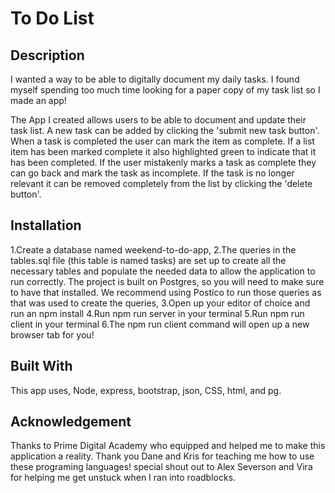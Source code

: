 # To Do List

## Description

I wanted a way to be able to digitally document my daily tasks. I found myself spending too much time looking for a paper copy of my task list so I made an app! 

The App I created allows users to be able to document and update their task list. A new task can be added by clicking the 'submit new task button'. When a task is completed the user can mark the item as complete. If a list item has been marked complete it also highlighted green to indicate that it has been completed. If the user mistakenly marks a task as complete they can go back and mark the task as incomplete. If the task is no longer relevant it can be removed completely from the list by clicking the 'delete button'. 

## Installation 

1.Create a database named weekend-to-do-app,
2.The queries in the tables.sql file (this table is named tasks) are set up to create all the necessary tables and populate the needed data to allow the application to run correctly. The project is built on Postgres, so you will need to make sure to have that installed. We recommend using Postico to run those queries as that was used to create the queries,
3.Open up your editor of choice and run an npm install
4.Run npm run server in your terminal
5.Run npm run client in your terminal
6.The npm run client command will open up a new browser tab for you!

## Built With
This app uses, Node, express, bootstrap, json, CSS, html, and pg.

## Acknowledgement 

Thanks to Prime Digital Academy who equipped and helped me to make this application a reality. Thank you Dane and Kris for teaching me how to use these programing languages! 
special shout out to Alex Severson and Vira for helping me get unstuck when I ran into roadblocks. 
